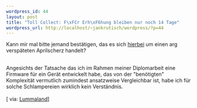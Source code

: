 ```yaml
--- 
wordpress_id: 44
layout: post
title: "Toll Collect: F\xFCr Erh\xF6hung bleiben nur noch 14 Tage"
wordpress_url: http://localhost/~jankrutisch/wordpress/?p=44
---
```

Kann mir mal bitte jemand best&auml;tigen, das es sich <a href="http://www.tagesschau.de/aktuell/meldungen/0,1185,OID3331810_REF1,00.html">hierbei</a> um einen arg versp&auml;teten Aprilscherz handelt?<br />
<br />
Angesichts der Tatsache das ich im Rahmen meiner Diplomarbeit eine Firmware f&uuml;r ein Ger&auml;t entwickelt habe, das von der "ben&ouml;tigten" Komplexit&auml;t vermutlich zumindest ansatzweise Vergleichbar ist, habe ich f&uuml;r solche Schlampereien wirklich kein Verst&auml;ndnis. <br />
<br />
[ via: <a href="http://lumma.de/eintrag.php?id=286">Lummaland</a>]
